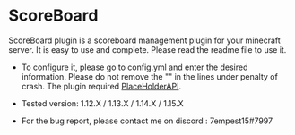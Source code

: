 # ScoreBoard
 ScoreBoard plugin is a scoreboard management plugin for your minecraft server. It is easy to use and complete. Please read the readme file to use it.
 
 
- To configure it, please go to config.yml and enter the desired information. Please do not remove the "" in the lines under penalty of crash. The plugin required [PlaceHolderAPI](https://github.com/PlaceholderAPI/PlaceholderAPI). 


- Tested version: 1.12.X / 1.13.X / 1.14.X / 1.15.X

- For the bug report, please contact me on discord : 7empest15#7997
